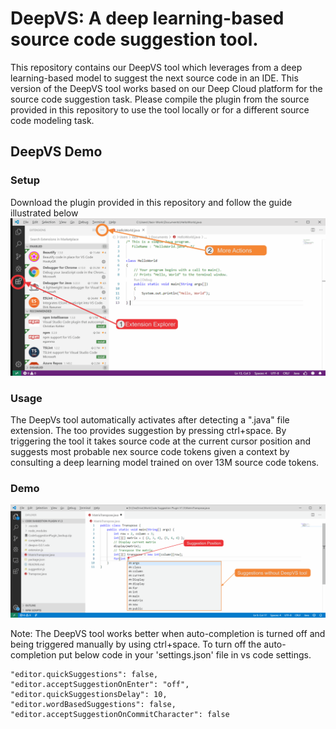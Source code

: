 # DeepVS: A deep learning-based source code suggestion tool.

This repository contains our DeepVS tool which leverages from a deep learning-based model to suggest the next source code in an IDE. 
This version of the DeepVS tool works based on our Deep Cloud platform for the source code suggestion task. Please compile the plugin from the 
source provided in this repository to use the tool locally or for a different source code modeling task. 

## DeepVS Demo

### Setup
Download the plugin provided in this repository and follow the guide illustrated below
![DeepVS Setup Demo](Demo/setup.gif)

### Usage
The DeepVs tool automatically activates after detecting a ".java" file extension. The too provides suggestion by pressing ctrl+space.
By triggering the tool it takes source code at the current cursor position and suggests most probable nex source code tokens given a context by consulting 
a deep learning model trained on over 13M source code tokens.

### Demo
![DeepVS Setup Demo](Demo/example.gif)

Note: The DeepVS tool works better when auto-completion is turned off and being triggered manually by using ctrl+space.
To turn off the auto-completion put below code in your 'settings.json' file in vs code settings.

```
"editor.quickSuggestions": false,
"editor.acceptSuggestionOnEnter": "off",
"editor.quickSuggestionsDelay": 10,
"editor.wordBasedSuggestions": false,
"editor.acceptSuggestionOnCommitCharacter": false
```
